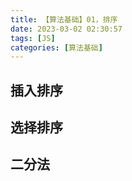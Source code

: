 ```yaml
---
title: 【算法基础】01，排序
date: 2023-03-02 02:30:57
tags: [JS]
categories: [算法基础]
---
```

<!-- YCTODO -->
## 插入排序

## 选择排序

## 二分法